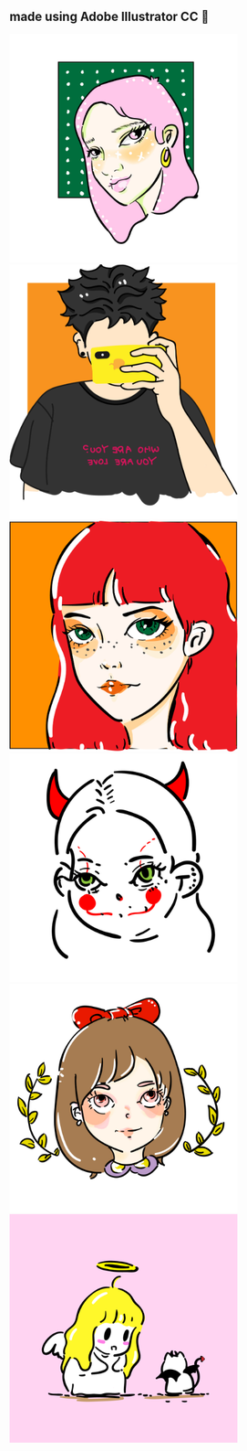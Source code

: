 
## made using Adobe Illustrator CC  :art:
<img src="girl.jpg" width="400"/><img src="01.jpg" width="400"/><img src="yaya.png" width="400"/><img src="鬼脸.jpg" width="400"/><img src="蝴蝶结.jpg" width="400"/><img src="paopao.png" width="400"/>
